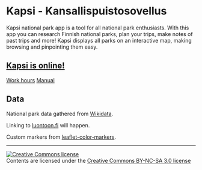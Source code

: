 # Kapsi - Kansallispuistosovellus

Kapsi national park app is a tool for all national park enthusiasts.
With this app you can research Finnish national parks, plan your trips, make notes of past trips and more! Kapsi displays all parks on an interactive map, making browsing and pinpointing them easy.

## [Kapsi is online!](https://kapsi.herokuapp.com/)


[Work hours](./documentation/workingHours.md)
[Manual](./documentation/manual.md)



## Data

National park data gathered from [Wikidata](https://www.wikidata.org/wiki/Wikidata:Main_Page).

Linking to [luontoon.fi](https://www.luontoon.fi/) will happen.

Custom markers from [leaflet-color-markers](https://github.com/pointhi/leaflet-color-markers).

-------
<a rel="license" href="http://creativecommons.org/licenses/by-nc-sa/3.0/">
  <img alt="Creative Commons license" style="border-width:0" src="https://i.creativecommons.org/l/by-nc-sa/3.0/88x31.png"
  />
</a>
<br/> Contents are licensed under the
<a rel="license" href="http://creativecommons.org/licenses/by-nc-sa/3.0/">Creative Commons BY-NC-SA 3.0 license</a>

